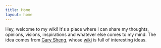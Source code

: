 ```yaml
---
title: Home
layout: home
---
```

Hey, welcome to my wiki! It's a place where I can share my thoughts, opinions, visions, inspirations and whatever else comes to my mind. The idea comes from [Gary Sheng](https://garysheng.com/), whose [wiki](https://wiki.garysheng.com/) is full of interesting ideas.